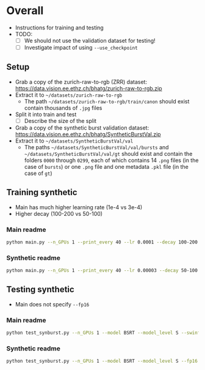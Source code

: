 # Overall

- Instructions for training and testing
- TODO:
    - [ ] We should not use the validation dataset for testing!
    - [ ] Investigate impact of using `--use_checkpoint`

## Setup

- Grab a copy of the zurich-raw-to-rgb (ZRR) dataset: <https://data.vision.ee.ethz.ch/bhatg/zurich-raw-to-rgb.zip>
- Extract it to `~/datasets/zurich-raw-to-rgb`
    - The path `~/datasets/zurich-raw-to-rgb/train/canon` should exist contain thousands of `.jpg` files
- Split it into train and test
    - [ ] Describe the size of the split
- Grab a copy of the synthetic burst validation dataset: <https://data.vision.ee.ethz.ch/bhatg/SyntheticBurstVal.zip>
- Extract it to `~/datasets/SyntheticBurstVal/val`
    - The paths `~/datasets/SyntheticBurstVal/val/bursts` and `~/datasets/SyntheticBurstVal/val/gt` should exist and contain the folders `0000` through `0299`, each of which contains 14 `.png` files (in the case of `bursts`) or one `.png` file and one metadata `.pkl` file (in the case of `gt`)

## Training synthetic

- Main has much higher learning rate (1e-4 vs 3e-4)
- Higher decay (100-200 vs 50-100)

### Main readme

```bash
python main.py --n_GPUs 1 --print_every 40 --lr 0.0001 --decay 100-200 --save bsrt_tiny --model BSRT --fp16 --model_level S --swinfeature --batch_size 48 --burst_size 14 --patch_size 256 --root ~/datasets/zurich-raw-to-rgb  --val_root ~/datasets/SyntheticBurstVal --models_root ~/models --epochs 100 --use_checkpoint --save_models
```

### Synthetic readme

```bash
python main.py --n_GPUs 1 --print_every 40 --lr 0.00003 --decay 50-100 --save bsrt_tiny --model BSRT --fp16 --model_level S --swinfeature --batch_size 48 --burst_size 14 --patch_size 256 --root ~/datasets/zurich-raw-to-rgb  --val_root ~/datasets/SyntheticBurstVal --models_root ~/models --epochs 100 --use_checkpoint --save_models
```

## Testing synthetic

- Main does not specify `--fp16`

### Main readme

```bash
python test_synburst.py --n_GPUs 1 --model BSRT --model_level S --swinfeature --burst_size 14 --patch_size 384 --pre_train ../train_log/bsrt/real_models/bsrt_tiny/bsrt_best_epoch.pth --root ~/datasets/SyntheticBurstVal --save_results --save_gt
```

### Synthetic readme

```bash
python test_synburst.py --n_GPUs 1 --model BSRT --model_level S --fp16 --swinfeature --burst_size 14 --patch_size 384 --pre_train ../train_log/bsrt/real_models/bsrt_tiny/bsrt_best_epoch.pth --root ~/datasets/SyntheticBurstVal --save_results --save_gt
```
